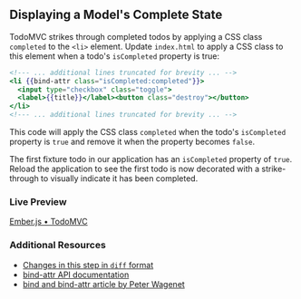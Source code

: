 ## Displaying a Model's Complete State

TodoMVC strikes through completed todos by applying a CSS class `completed` to the `<li>` element. Update `index.html` to apply a CSS class to this element when a todo's `isCompleted` property is true:

```handlebars
<!--- ... additional lines truncated for brevity ... -->
<li {{bind-attr class="isCompleted:completed"}}>
  <input type="checkbox" class="toggle">
  <label>{{title}}</label><button class="destroy"></button>
</li>
<!--- ... additional lines truncated for brevity ... -->
```

This code will apply the CSS class `completed` when the todo's `isCompleted` property is `true` and remove it when the property becomes `false`.

The first fixture todo in our application has an `isCompleted` property of `true`. Reload the application to see the first todo is now decorated with a strike-through to visually indicate it has been completed.

### Live Preview
<a class="jsbin-embed" href="http://jsbin.com/iqofac/2/embed?live">Ember.js • TodoMVC</a><script src="http://static.jsbin.com/js/embed.js"></script> 
  
### Additional Resources

  * [Changes in this step in `diff` format](https://github.com/emberjs/quickstart-code-sample/commit/19d08dd3b294187fadbe57860cf68fc0dc629ad8)
  * [bind-attr API documentation](/api/classes/Ember.Handlebars.helpers.html#method_bind-attr)
  * [bind and bind-attr article by Peter Wagenet](http://www.emberist.com/2012/04/06/bind-and-bindattr.html)
